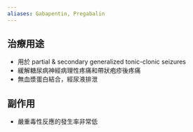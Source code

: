 ```yaml
---
aliases: Gabapentin, Pregabalin
---
```

## 治療用途
- 用於 partial & secondary generalized tonic-clonic seizures
- 緩解糖尿病神經病理性疼痛和帶狀疱疹後疼痛
- 無血漿蛋白結合，經尿液排泄
## 副作用
- 嚴重毒性反應的發生率非常低